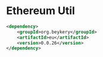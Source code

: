 # Ethereum Util

```xml
<dependency>
    <groupId>org.beykery</groupId>
    <artifactId>eu</artifactId>
    <version>0.0.26</version>
</dependency>
```
